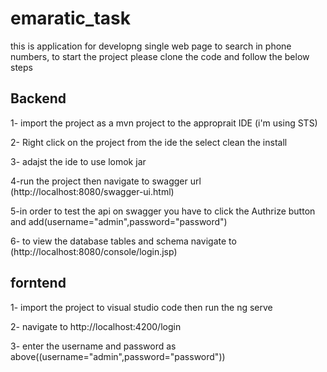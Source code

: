# emaratic_task
this is application for developng single web page to search in phone numbers,
to start the project 
please clone the code and follow the below steps

Backend
-------
1- import the project as a mvn project to the approprait IDE (i'm using STS)

2- Right click on the project from the ide the select clean the install 

3- adajst the ide to use lomok jar 

4-run the project then navigate to  swagger url (http://localhost:8080/swagger-ui.html)

5-in order to test the api on swagger you have to click the Authrize button and  add(username="admin",password="password")

6- to view the database tables and schema navigate to (http://localhost:8080/console/login.jsp)

forntend
------
1- import the project to visual studio code then run the ng serve 

2- navigate to http://localhost:4200/login

3- enter the username and password as above((username="admin",password="password"))




